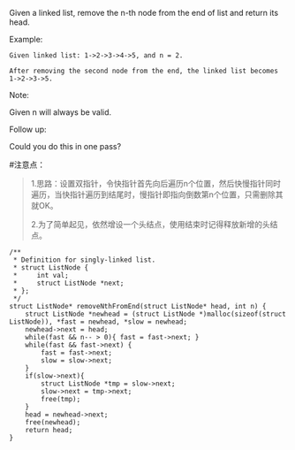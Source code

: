 Given a linked list, remove the n-th node from the end of list and return its head.

Example:
	
	Given linked list: 1->2->3->4->5, and n = 2.
	
	After removing the second node from the end, the linked list becomes 1->2->3->5.

Note:

Given n will always be valid.

Follow up:

Could you do this in one pass?


#注意点：
>1.思路：设置双指针，令快指针首先向后遍历n个位置，然后快慢指针同时遍历，当快指针遍历到结尾时，慢指针即指向倒数第n个位置，只需删除其就OK。
>
>2.为了简单起见，依然增设一个头结点，使用结束时记得释放新增的头结点。

	/**
	 * Definition for singly-linked list.
	 * struct ListNode {
	 *     int val;
	 *     struct ListNode *next;
	 * };
	 */
	struct ListNode* removeNthFromEnd(struct ListNode* head, int n) {
	    struct ListNode *newhead = (struct ListNode *)malloc(sizeof(struct ListNode)), *fast = newhead, *slow = newhead;
	    newhead->next = head;
	    while(fast && n-- > 0){ fast = fast->next; }
	    while(fast && fast->next) {
	        fast = fast->next;
	        slow = slow->next;
	    }
	    if(slow->next){
	        struct ListNode *tmp = slow->next;
	        slow->next = tmp->next;
	        free(tmp);
	    }
	    head = newhead->next;
	    free(newhead);
	    return head;
	}